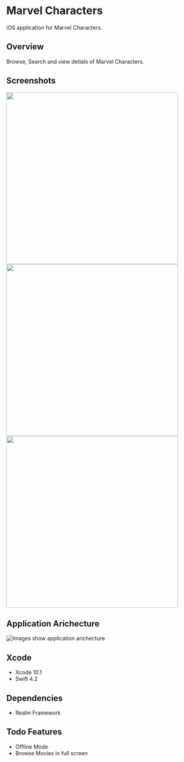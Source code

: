 # Marvel Characters

iOS application for Marvel Characters. 


## Overview

Browse, Search and view detials of Marvel Characters.

## Screenshots

<p float="left">
  <img src="Documentation/1.png" width="450" />
  <img src="Documentation/2.png" width="450" /> 
  <img src="Documentation/3.png" width="450" />
</p>

## Application Arichecture

![Images show application arichecture](Documentation/arichecture.png)


## Xcode

* Xcode 10.1
* Swift 4.2

## Dependencies

* Realm Framework

## Todo Features

* Offline Mode
* Browse Movies in full screen
